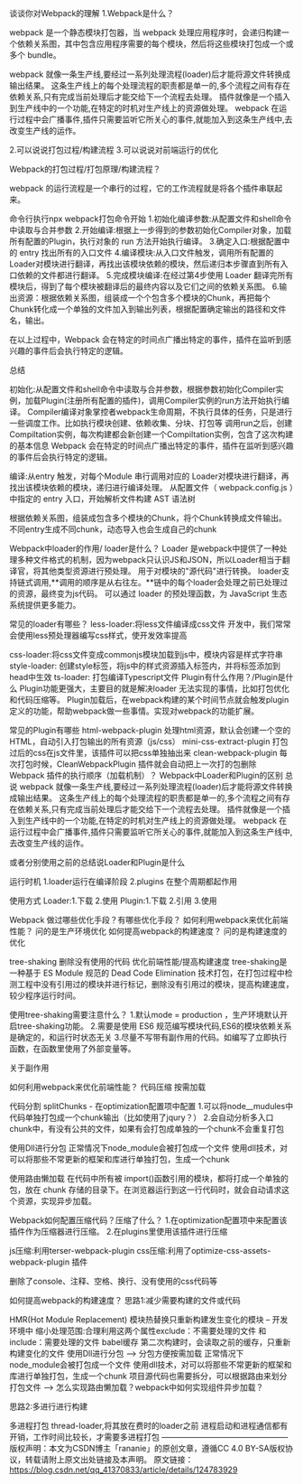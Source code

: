 谈谈你对Webpack的理解
1.Webpack是什么？

webpack 是一个静态模块打包器，当 webpack 处理应用程序时，会递归构建一个依赖关系图，其中包含应用程序需要的每个模块，然后将这些模块打包成一个或多个 bundle。

webpack 就像一条生产线,要经过一系列处理流程(loader)后才能将源文件转换成输出结果。 这条生产线上的每个处理流程的职责都是单一的,多个流程之间有存在依赖关系,只有完成当前处理后才能交给下一个流程去处理。
插件就像是一个插入到生产线中的一个功能,在特定的时机对生产线上的资源做处理。 webpack 在运行过程中会广播事件,插件只需要监听它所关心的事件,就能加入到这条生产线中,去改变生产线的运作。

2.可以说说打包过程/构建流程
3.可以说说对前端运行的优化

Webpack的打包过程/打包原理/构建流程？

webpack 的运行流程是一个串行的过程，它的工作流程就是将各个插件串联起来。

命令行执行npx webpack打包命令开始
1.初始化编译参数:从配置文件和shell命令中读取与合并参数
2.开始编译:根据上一步得到的参数初始化Compiler对象，加载所有配置的Plugin，执行对象的 run 方法开始执行编译。
3.确定入口:根据配置中的 entry 找出所有的入口文件
4.编译模块:从入口文件触发，调用所有配置的Loader对模块进行翻译，再找出该模块依赖的模块，然后递归本步骤直到所有入口依赖的文件都进行翻译。
5.完成模块编译:在经过第4步使用 Loader 翻译完所有模块后，得到了每个模块被翻译后的最终内容以及它们之间的依赖关系图。
6.输出资源：根据依赖关系图，组装成一个个包含多个模块的Chunk，再把每个Chunk转化成一个单独的文件加入到输出列表，根据配置确定输出的路径和文件名，输出。

在以上过程中，Webpack 会在特定的时间点广播出特定的事件，插件在监听到感兴趣的事件后会执行特定的逻辑。

总结

初始化:从配置文件和shell命令中读取与合并参数，根据参数初始化Compiler实例，加载Plugin(注册所有配置的插件)，调用Compiler实例的run方法开始执行编译。
Compiler编译对象掌控者webpack生命周期，不执行具体的任务，只是进行一些调度工作。比如执行模块创建、依赖收集、分块、打包等
调用run之后，创建Compiltation实例，每次构建都会新创建一个Compiltation实例，包含了这次构建的基本信息
Webpack 会在特定的时间点广播出特定的事件，插件在监听到感兴趣的事件后会执行特定的逻辑。

编译:从entry 触发，对每个Module 串行调用对应的 Loader对模块进行翻译，再找出该模块依赖的模块，递归进行编译处理。
从配置文件（ webpack.config.js ）中指定的 entry 入口，开始解析文件构建 AST 语法树

根据依赖关系图，组装成包含多个模块的Chunk，将个Chunk转换成文件输出。
不同entry生成不同chunk，动态导入也会生成自己的chunk

Webpack中loader的作用/ loader是什么？
Loader 是webpack中提供了一种处理多种文件格式的机制，因为webpack只认识JS和JSON，所以Loader相当于翻译官，将其他类型资源进行预处理。
用于对模块的"源代码"进行转换。
loader支持链式调用,**调用的顺序是从右往左。**链中的每个loader会处理之前已处理过的资源，最终变为js代码。
可以通过 loader 的预处理函数，为 JavaScript 生态系统提供更多能力。

常见的loader有哪些？
less-loader:将less文件编译成css文件
开发中，我们常常会使用less预处理器编写css样式，使开发效率提高

css-loader:将css文件变成commonjs模块加载到js中，模块内容是样式字符串
style-loader: 创建style标签，将js中的样式资源插入标签内，并将标签添加到head中生效
ts-loader: 打包编译Typescript文件
Plugin有什么作用？/Plugin是什么
Plugin功能更强大，主要目的就是解决loader 无法实现的事情，比如打包优化和代码压缩等。
Plugin加载后，在webpack构建的某个时间节点就会触发plugin定义的功能，帮助webpack做一些事情。实现对webpack的功能扩展。

常见的Plugin有哪些
html-webpack-plugin 处理html资源，默认会创建一个空的HTML，自动引入打包输出的所有资源（js/css）
mini-css-extract-plugin 打包过后的css在js文件里，该插件可以把css单独抽出来
clean-webpack-plugin 每次打包时候，CleanWebpackPlugin 插件就会自动把上一次打的包删除
Webpack 插件的执行顺序（加载机制）？
Webpack中Loader和Plugin的区别
总说
webpack 就像一条生产线,要经过一系列处理流程(loader)后才能将源文件转换成输出结果。 这条生产线上的每个处理流程的职责都是单一的,多个流程之间有存在依赖关系,只有完成当前处理后才能交给下一个流程去处理。
插件就像是一个插入到生产线中的一个功能,在特定的时机对生产线上的资源做处理。 webpack 在运行过程中会广播事件,插件只需要监听它所关心的事件,就能加入到这条生产线中,去改变生产线的运作。

或者分别使用之前的总结说Loader和Plugin是什么

运行时机
1.loader运行在编译阶段
2.plugins 在整个周期都起作用


使用方式
Loader:1.下载 2.使用
Plugin:1.下载 2.引用 3.使用

Webpack 做过哪些优化手段？有哪些优化手段？
如何利用webpack来优化前端性能？ 问的是生产环境优化
如何提高webpack的构建速度？ 问的是构建速度的优化

tree-shaking 删除没有使用的代码 优化前端性能/提高构建速度
tree-shaking是一种基于 ES Module 规范的 Dead Code Elimination 技术打包，在打包过程中检测工程中没有引用过的模块并进行标记，删除没有引用过的模块，提高构建速度，较少程序运行时间。

使用tree-shaking需要注意什么？
1.默认mode = production ，生产环境默认开启tree-shaking功能。
2.需要是使用 ES6 规范编写模块代码,ES6的模块依赖关系是确定的，和运行时状态无关
3.尽量不写带有副作用的代码。如编写了立即执行函数，在函数里使用了外部变量等。

关于副作用

如何利用webpack来优化前端性能？
代码压缩
按需加载

代码分割 splitChunks - 在optimization配置项中配置
1.可以将node__mudules中代码单独打包成一个chunk输出（比如使用了jqury？）
2.会自动分析多入口chunk中，有没有公共的文件，如果有会打包成单独的一个chunk不会重复打包

使用Dll进行分包
正常情况下node_module会被打包成一个文件
使用dll技术，对可以将那些不常更新的框架和库进行单独打包，生成一个chunk

使用路由懒加载
在代码中所有被 import()函数引用的模块，都将打成一个单独的包，放在 chunk 存储的目录下。在浏览器运行到这一行代码时，就会自动请求这个资源，实现异步加载。

Webpack如何配置压缩代码？压缩了什么？
1.在optimization配置项中来配置该插件作为压缩器进行压缩。
2.在plugins里使用该插件进行压缩

js压缩:利用terser-webpack-plugin
css压缩:利用了optimize-css-assets-webpack-plugin 插件

删除了console、注释、空格、换行、没有使用的css代码等

如何提高webpack的构建速度？
思路1:减少需要构建的文件或代码

HMR(Hot Module Replacement) 模块热替换只重新构建发生变化的模块 – 开发环境中
缩小处理范围:合理利用这两个属性exclude：不需要处理的文件 和 include：需要处理的文件
babel缓存 第二次构建时，会读取之前的缓存，只重新构建变化的文件
使用Dll进行分包 --> 分包方便按需加载
正常情况下node_module会被打包成一个文件
使用dll技术，对可以将那些不常更新的框架和库进行单独打包，生成一个chunk
项目源代码也需要拆分，可以根据路由来划分打包文件 --> 怎么实现路由懒加载？webpack中如何实现组件异步加载？

思路2:多进行进行构建

多进程打包 thread-loader,将其放在费时的loader之前
进程启动和进程通信都有开销，工作时间比较长，才需要多进程打包
————————————————
版权声明：本文为CSDN博主「rananie」的原创文章，遵循CC 4.0 BY-SA版权协议，转载请附上原文出处链接及本声明。
原文链接：https://blog.csdn.net/qq_41370833/article/details/124783929

